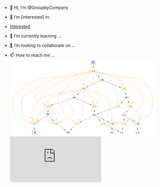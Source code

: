 - 👋 Hi, I’m @GroupbyCompany
- 👀 I’m [interested] in:
- [Interested](https://docs.google.com/document/d/1o6zAHIv-ALqIDAdRgV4SyximXS5zdRsyiDT4Kt95T2I/edit)

- 🌱 I’m currently learning ...
- 💞️ I’m looking to collaborate on ...
- 📫 How to reach me ...
![system](.png)
![AbstractModel](https://github.com/odoo/odoo/blob/1186cd1c40b394d766f6f288daa8a531145ba873/odoo/models.py#L6920)

<!---
GroupbyCompany/GroupbyCompany is a ✨ special ✨ repository because its `README.md` (this file) appears on your GitHub profile.
You can click the Preview link to take a look at your changes.
--->
